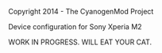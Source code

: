 Copyright 2014 - The CyanogenMod Project

Device configuration for Sony Xperia M2

WORK IN PROGRESS. WILL EAT YOUR CAT.
